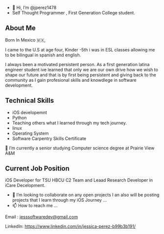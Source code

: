 - 👋 Hi, I’m @jperez1478
- Self Thought Programmer , First Generation College student. 
## About Me
Born In Mexico 🇲🇽, 

I came to the U.S at age four,
Kinder -5th i was in ESL classes allowing me to be bilingual in spanish and english. 

I always been a motivated persistent person. As a first generation latina engineer student ive learned that  only we are our own drive how we wish to shape our future and that is by first being persistent and giving back to the community as I gain profesional skills and knowdlege in  software development. 


## Technical Skills 
- iOS developemnt 
- Python 
- Teaching others what I learned through my tech journey.
- linux 
- Operating System
- Software Carpentry Skills Certificate 


🌱 I’m currently a senior studying Computer science degree at Prairie View A&M 


## Current Job Position 
iOS Developer for TSU HBCU C2 Team and Leaad Research Developer  in iCare Decelopment. 
- 💞️ I’m looking to collaborate on any open projects I an also will be posting projects that I learn through my iOS Journey ...
- 📫 How to reach me ...

Email : jesssoftwaredev@gmail.com


LinkedIn: https://www.linkedin.com/in/jessica-perez-b99b3b191/


<!---
jperez1478/jperez1478 is a ✨ special ✨ repository because its `README.md` (this file) appears on your GitHub profile.
You can click the Preview link to take a look at your changes.
--->



